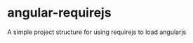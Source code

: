 angular-requirejs
=================

A simple project structure for using requirejs to load angularjs
